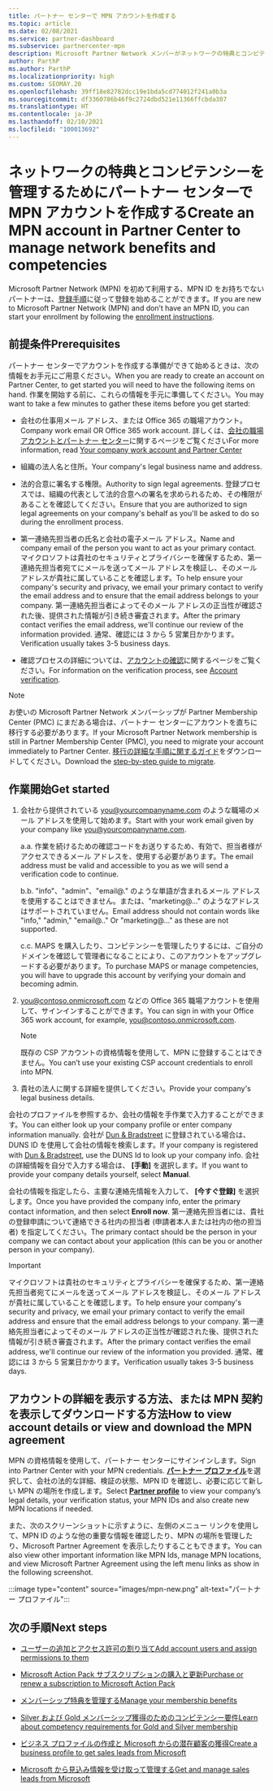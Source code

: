 ```yaml
---
title: パートナー センターで MPN アカウントを作成する
ms.topic: article
ms.date: 02/08/2021
ms.service: partner-dashboard
ms.subservice: partnercenter-mpn
description: Microsoft Partner Network メンバーがネットワークの特典とコンピテンシーを管理するためにパートナー センター アカウントを作成する方法について説明します。
author: ParthP
ms.author: ParthP
ms.localizationpriority: high
ms.custom: SEOMAY.20
ms.openlocfilehash: 39ff18e82782dcc19e1bda5cd774012f241a0b3a
ms.sourcegitcommit: df3360786b46f9c2724dbd521e11366ffcbda307
ms.translationtype: HT
ms.contentlocale: ja-JP
ms.lasthandoff: 02/10/2021
ms.locfileid: "100013692"
---
```

# <a name="create-an-mpn-account-in-partner-center-to-manage-network-benefits-and-competencies"></a><span data-ttu-id="2147f-103">ネットワークの特典とコンピテンシーを管理するためにパートナー センターで MPN アカウントを作成する</span><span class="sxs-lookup"><span data-stu-id="2147f-103">Create an MPN account in Partner Center to manage network benefits and competencies</span></span>


<span data-ttu-id="2147f-104">Microsoft Partner Network (MPN) を初めて利用する、MPN ID をお持ちでないパートナーは、[登録手順](https://partner.microsoft.com/dashboard/account/v3/enrollment/introduction/partnership)に従って登録を始めることができます。</span><span class="sxs-lookup"><span data-stu-id="2147f-104">If you are new to Microsoft Partner Network (MPN) and don’t have an MPN ID, you can start your enrollment by following the [enrollment instructions](https://partner.microsoft.com/dashboard/account/v3/enrollment/introduction/partnership).</span></span>

## <a name="prerequisites"></a><span data-ttu-id="2147f-105">前提条件</span><span class="sxs-lookup"><span data-stu-id="2147f-105">Prerequisites</span></span> 

<span data-ttu-id="2147f-106">パートナー センターでアカウントを作成する準備ができて始めるときは、次の情報をお手元にご用意ください。</span><span class="sxs-lookup"><span data-stu-id="2147f-106">When you are ready to create an account on Partner Center, to get started you will need to have the following items on hand.</span></span>  <span data-ttu-id="2147f-107">作業を開始する前に、これらの情報を手元に準備してください。</span><span class="sxs-lookup"><span data-stu-id="2147f-107">You may want to take a few minutes to gather these items before you get started:</span></span>

- <span data-ttu-id="2147f-108">会社の仕事用メール アドレス、または Office 365 の職場アカウント。</span><span class="sxs-lookup"><span data-stu-id="2147f-108">Company work email OR Office 365 work account.</span></span> <span data-ttu-id="2147f-109">詳しくは、[会社の職場アカウントとパートナー センター](azure-active-directory-tenants-and-partner-center.md)に関するページをご覧ください</span><span class="sxs-lookup"><span data-stu-id="2147f-109">For more information, read [Your company work account and Partner Center](azure-active-directory-tenants-and-partner-center.md)</span></span> 
 
- <span data-ttu-id="2147f-110">組織の法人名と住所。</span><span class="sxs-lookup"><span data-stu-id="2147f-110">Your company's legal business name and address.</span></span>

- <span data-ttu-id="2147f-111">法的合意に署名する権限。</span><span class="sxs-lookup"><span data-stu-id="2147f-111">Authority to sign legal agreements.</span></span> <span data-ttu-id="2147f-112">登録プロセスでは、組織の代表として法的合意への署名を求められるため、その権限があることを確認してください。</span><span class="sxs-lookup"><span data-stu-id="2147f-112">Ensure that you are authorized to sign legal agreements on your company's behalf as you'll be asked to do so during the enrollment process.</span></span>

- <span data-ttu-id="2147f-113">第一連絡先担当者の氏名と会社の電子メール アドレス。</span><span class="sxs-lookup"><span data-stu-id="2147f-113">Name and company email of the person you want to act as your primary contact.</span></span> <span data-ttu-id="2147f-114">マイクロソフトは貴社のセキュリティとプライバシーを確保するため、第一連絡先担当者宛てにメールを送ってメール アドレスを検証し、そのメール アドレスが貴社に属していることを確認します。</span><span class="sxs-lookup"><span data-stu-id="2147f-114">To help ensure your company's security and privacy, we email your primary contact to verify the email address and to ensure that the email address belongs to your company.</span></span> <span data-ttu-id="2147f-115">第一連絡先担当者によってそのメール アドレスの正当性が確認された後、提供された情報が引き続き審査されます。</span><span class="sxs-lookup"><span data-stu-id="2147f-115">After the primary contact verifies the email address, we'll continue our review of the information provided.</span></span> <span data-ttu-id="2147f-116">通常、確認には 3 から 5 営業日かかります。</span><span class="sxs-lookup"><span data-stu-id="2147f-116">Verification usually takes 3-5 business days.</span></span> 

- <span data-ttu-id="2147f-117">確認プロセスの詳細については、[アカウントの確認](verification-responses.md)に関するページをご覧ください。</span><span class="sxs-lookup"><span data-stu-id="2147f-117">For information on the verification process, see [Account verification](verification-responses.md).</span></span>

>[!NOTE]
><span data-ttu-id="2147f-118">お使いの Microsoft Partner Network メンバーシップが Partner Membership Center (PMC) にまだある場合は、パートナー センターにアカウントを直ちに移行する必要があります。</span><span class="sxs-lookup"><span data-stu-id="2147f-118">If your Microsoft Partner Network membership is still in Partner Membership Center (PMC), you need to migrate your account immediately to Partner Center.</span></span> <span data-ttu-id="2147f-119">[移行の詳細な手順に関するガイド](https://assetsprod.microsoft.com/mpn/migrate-pmc-pc-mpa-guide.pptx)をダウンロードしてください。</span><span class="sxs-lookup"><span data-stu-id="2147f-119">Download the [step-by-step guide to migrate](https://assetsprod.microsoft.com/mpn/migrate-pmc-pc-mpa-guide.pptx).</span></span>

## <a name="get-started"></a><span data-ttu-id="2147f-120">作業開始</span><span class="sxs-lookup"><span data-stu-id="2147f-120">Get started</span></span>

1. <span data-ttu-id="2147f-121">会社から提供されている you@yourcompanyname.com のような職場のメール アドレスを使用して始めます。</span><span class="sxs-lookup"><span data-stu-id="2147f-121">Start with your work email given by your company like you@yourcompanyname.com.</span></span>
 
    <span data-ttu-id="2147f-122">a.</span><span class="sxs-lookup"><span data-stu-id="2147f-122">a.</span></span>  <span data-ttu-id="2147f-123">作業を続けるための確認コードをお送りするため、有効で、担当者様がアクセスできるメール アドレスを、使用する必要があります。</span><span class="sxs-lookup"><span data-stu-id="2147f-123">The email address must be valid and accessible to you as we will send a verification code to continue.</span></span>

    <span data-ttu-id="2147f-124">b.</span><span class="sxs-lookup"><span data-stu-id="2147f-124">b.</span></span>  <span data-ttu-id="2147f-125">"info"、"admin"、"email@." のような単語が含まれるメール アドレスを使用することはできません。または、"marketing@..." のようなアドレスはサポートされていません。</span><span class="sxs-lookup"><span data-stu-id="2147f-125">Email address should not contain words like "info," "admin," "email@.." Or "marketing@..." as these are not supported.</span></span>

    <span data-ttu-id="2147f-126">c.</span><span class="sxs-lookup"><span data-stu-id="2147f-126">c.</span></span>  <span data-ttu-id="2147f-127">MAPS を購入したり、コンピテンシーを管理したりするには、ご自分のドメインを確認して管理者になることにより、このアカウントをアップグレードする必要があります。</span><span class="sxs-lookup"><span data-stu-id="2147f-127">To purchase MAPS or manage competencies, you will have to upgrade this account by verifying your domain and becoming admin.</span></span> 

2. <span data-ttu-id="2147f-128">you@contoso.onmicrosoft.com などの Office 365 職場アカウントを使用して、サインインすることができます。</span><span class="sxs-lookup"><span data-stu-id="2147f-128">You can sign in with your Office 365 work account, for example, you@contoso.onmicrosoft.com.</span></span>

   >[!NOTE]
   > <span data-ttu-id="2147f-129">既存の CSP アカウントの資格情報を使用して、MPN に登録することはできません。</span><span class="sxs-lookup"><span data-stu-id="2147f-129">You can’t use your existing CSP account credentials to enroll into MPN.</span></span>

3. <span data-ttu-id="2147f-130">貴社の法人に関する詳細を提供してください。</span><span class="sxs-lookup"><span data-stu-id="2147f-130">Provide your company's legal business details.</span></span>

<span data-ttu-id="2147f-131">会社のプロファイルを参照するか、会社の情報を手作業で入力することができます。</span><span class="sxs-lookup"><span data-stu-id="2147f-131">You can either look up your company profile or enter company information manually.</span></span> <span data-ttu-id="2147f-132">会社が [Dun & Bradstreet](https://partner.microsoft.com/marketing/usisvshowcase/dunandbrad) に登録されている場合は、DUNS ID を使用して会社の情報を検索します。</span><span class="sxs-lookup"><span data-stu-id="2147f-132">If your company is registered with [Dun & Bradstreet](https://partner.microsoft.com/marketing/usisvshowcase/dunandbrad), use the DUNS Id to look up your company info.</span></span> <span data-ttu-id="2147f-133">会社の詳細情報を自分で入力する場合は、 **[手動]** を選択します。</span><span class="sxs-lookup"><span data-stu-id="2147f-133">If you want to provide your company details yourself, select **Manual**.</span></span>

<span data-ttu-id="2147f-134">会社の情報を指定したら、主要な連絡先情報を入力して、 **[今すぐ登録]** を選択します。</span><span class="sxs-lookup"><span data-stu-id="2147f-134">Once you have provided the company info, enter the primary contact information, and then select **Enroll now**.</span></span>
<span data-ttu-id="2147f-135">第一連絡先担当者には、貴社の登録申請について連絡できる社内の担当者 (申請者本人または社内の他の担当者) を指定してください。</span><span class="sxs-lookup"><span data-stu-id="2147f-135">The primary contact should be the person in your company we can contact about your application (this can be you or another person in your company).</span></span>

>[!IMPORTANT]
><span data-ttu-id="2147f-136">マイクロソフトは貴社のセキュリティとプライバシーを確保するため、第一連絡先担当者宛てにメールを送ってメール アドレスを検証し、そのメール アドレスが貴社に属していることを確認します。</span><span class="sxs-lookup"><span data-stu-id="2147f-136">To help ensure your company's security and privacy, we email your primary contact to verify the email address and ensure that the email address belongs to your company.</span></span> <span data-ttu-id="2147f-137">第一連絡先担当者によってそのメール アドレスの正当性が確認された後、提供された情報が引き続き審査されます。</span><span class="sxs-lookup"><span data-stu-id="2147f-137">After the primary contact verifies the email address, we'll continue our review of the information you provided.</span></span> <span data-ttu-id="2147f-138">通常、確認には 3 から 5 営業日かかります。</span><span class="sxs-lookup"><span data-stu-id="2147f-138">Verification usually takes 3-5 business days.</span></span> 

## <a name="how-to-view-account-details-or-view-and-download-the-mpn-agreement"></a><span data-ttu-id="2147f-139">アカウントの詳細を表示する方法、または MPN 契約を表示してダウンロードする方法</span><span class="sxs-lookup"><span data-stu-id="2147f-139">How to view account details or view and download the MPN agreement</span></span>

<span data-ttu-id="2147f-140">MPN の資格情報を使用して、パートナー センターにサインインします。</span><span class="sxs-lookup"><span data-stu-id="2147f-140">Sign into Partner Center with your MPN credentials.</span></span> <span data-ttu-id="2147f-141">[**パートナー プロファイル**](https://partner.microsoft.com/pcv/accountsettings/connectedpartnerprofile)を選択して、会社の法的な詳細、検証の状態、MPN ID を確認し、必要に応じて新しい MPN の場所を作成します。</span><span class="sxs-lookup"><span data-stu-id="2147f-141">Select [**Partner profile**](https://partner.microsoft.com/pcv/accountsettings/connectedpartnerprofile) to view your company’s legal details, your verification status, your MPN IDs and also create new MPN locations if needed.</span></span> 

<span data-ttu-id="2147f-142">また、次のスクリーンショットに示すように、左側のメニュー リンクを使用して、MPN ID のような他の重要な情報を確認したり、MPN の場所を管理したり、Microsoft Partner Agreement を表示したりすることもできます。</span><span class="sxs-lookup"><span data-stu-id="2147f-142">You can also view other important information like MPN Ids, manage MPN locations, and view Microsoft Partner Agreement using the left menu links as show in the following screenshot.</span></span>

:::image type="content" source="images/mpn-new.png" alt-text="パートナー プロファイル":::


## <a name="next-steps"></a><span data-ttu-id="2147f-144">次の手順</span><span class="sxs-lookup"><span data-stu-id="2147f-144">Next steps</span></span>

-   [<span data-ttu-id="2147f-145">ユーザーの追加とアクセス許可の割り当て</span><span class="sxs-lookup"><span data-stu-id="2147f-145">Add account users and assign permissions to them</span></span>](create-user-accounts-and-set-permissions.md)

-   [<span data-ttu-id="2147f-146">Microsoft Action Pack サブスクリプションの購入と更新</span><span class="sxs-lookup"><span data-stu-id="2147f-146">Purchase or renew a subscription to Microsoft Action Pack</span></span>](mpn-get-action-pack.md)

-   [<span data-ttu-id="2147f-147">メンバーシップ特典を管理する</span><span class="sxs-lookup"><span data-stu-id="2147f-147">Manage your membership benefits</span></span>](manage-your-partner-network-benefits.md)

-   [<span data-ttu-id="2147f-148">Silver および Gold メンバーシップ獲得のためのコンピテンシー要件</span><span class="sxs-lookup"><span data-stu-id="2147f-148">Learn about competency requirements for Gold and Silver membership</span></span>](https://partner.microsoft.com/membership/competencies)

-   [<span data-ttu-id="2147f-149">ビジネス プロファイルの作成と Microsoft からの潜在顧客の獲得</span><span class="sxs-lookup"><span data-stu-id="2147f-149">Create a business profile to get sales leads from Microsoft</span></span>](create-a-marketing-profile.md)

-   [<span data-ttu-id="2147f-150">Microsoft から見込み情報を受け取って管理する</span><span class="sxs-lookup"><span data-stu-id="2147f-150">Get and manage sales leads from Microsoft</span></span>](manage-leads.md)
